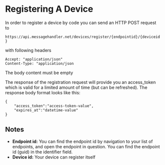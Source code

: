 # Registering A Device 

In order to register a device by code you can send an HTTP POST request to

`https://api.messagehandler.net/devices/register/{endpointid}/{deviceid}`

with following headers

<!-- start of code block -->
 
	Accept: "application/json"
	Content-Type: "application/json
    
<!-- end of code block -->

The body content must be empty

The response of the registration request will provide you an access_token which is valid for a limited amount of time (but can be refreshed). The response body format looks like this:

<!-- start of code block -->
 
	{
		"access_token":"access-token-value",
		"expires_at":"datetime-value"
	}
    
<!-- end of code block -->

## Notes

* **Endpoint id:** You can find the endpoint id by navigation to your list of endpoints, and open the endpoint in question. You can find the endpoint id (guid) in the identifier field.
* **Device id:** Your device can register itself



